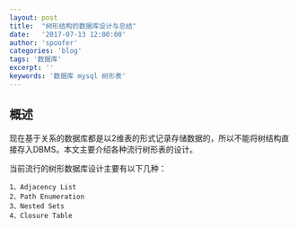 ```yaml
---
layout: post
title:  "树形结构的数据库设计与总结"
date:   '2017-07-13 12:00:00'
author: 'spoofer'
categories: 'blog'
tags: '数据库'
excerpt: ''
keywords: '数据库 mysql 树形表'
---
```


## 概述
现在基于关系的数据库都是以2维表的形式记录存储数据的，所以不能将树结构直接存入DBMS。本文主要介绍各种流行树形表的设计。

当前流行的树形数据库设计主要有以下几种：

```
1、Adjacency List
2、Path Enumeration
3、Nested Sets
4、Closure Table
```
